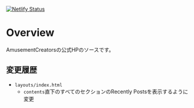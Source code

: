 [![Netlify Status](https://api.netlify.com/api/v1/badges/476617df-8e54-446f-8e90-47c78bede10c/deploy-status)](https://app.netlify.com/sites/hungry-albattani-56f646/deploys)
# Overview
AmusementCreatorsの公式HPのソースです。

## 変更履歴
- `layouts/index.html`
   - `contents`直下のすべてのセクションのRecently Postsを表示するように変更
